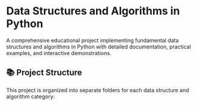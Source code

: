# Data Structures and Algorithms in Python

A comprehensive educational project implementing fundamental data structures and algorithms in Python with detailed documentation, practical examples, and interactive demonstrations.

## 📚 Project Structure

This project is organized into separate folders for each data structure and algorithm category:

